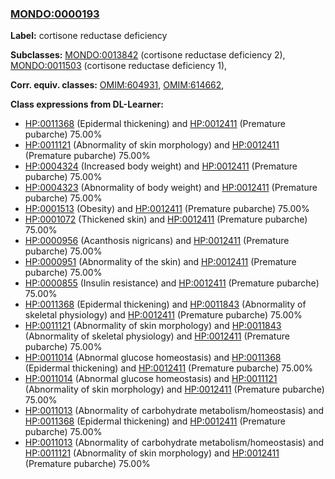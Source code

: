 
### [MONDO:0000193](http://purl.obolibrary.org/obo/MONDO_0000193)
**Label:** cortisone reductase deficiency

**Subclasses:** [MONDO:0013842](http://purl.obolibrary.org/obo/MONDO_0013842) (cortisone reductase deficiency 2), [MONDO:0011503](http://purl.obolibrary.org/obo/MONDO_0011503) (cortisone reductase deficiency 1), 

**Corr. equiv. classes:** [OMIM:604931](http://purl.obolibrary.org/obo/OMIM_604931), [OMIM:614662](http://purl.obolibrary.org/obo/OMIM_614662), 

**Class expressions from DL-Learner:**

- [HP:0011368](http://purl.obolibrary.org/obo/HP_0011368) (Epidermal thickening) and [HP:0012411](http://purl.obolibrary.org/obo/HP_0012411) (Premature pubarche) 75.00%
- [HP:0011121](http://purl.obolibrary.org/obo/HP_0011121) (Abnormality of skin morphology) and [HP:0012411](http://purl.obolibrary.org/obo/HP_0012411) (Premature pubarche) 75.00%
- [HP:0004324](http://purl.obolibrary.org/obo/HP_0004324) (Increased body weight) and [HP:0012411](http://purl.obolibrary.org/obo/HP_0012411) (Premature pubarche) 75.00%
- [HP:0004323](http://purl.obolibrary.org/obo/HP_0004323) (Abnormality of body weight) and [HP:0012411](http://purl.obolibrary.org/obo/HP_0012411) (Premature pubarche) 75.00%
- [HP:0001513](http://purl.obolibrary.org/obo/HP_0001513) (Obesity) and [HP:0012411](http://purl.obolibrary.org/obo/HP_0012411) (Premature pubarche) 75.00%
- [HP:0001072](http://purl.obolibrary.org/obo/HP_0001072) (Thickened skin) and [HP:0012411](http://purl.obolibrary.org/obo/HP_0012411) (Premature pubarche) 75.00%
- [HP:0000956](http://purl.obolibrary.org/obo/HP_0000956) (Acanthosis nigricans) and [HP:0012411](http://purl.obolibrary.org/obo/HP_0012411) (Premature pubarche) 75.00%
- [HP:0000951](http://purl.obolibrary.org/obo/HP_0000951) (Abnormality of the skin) and [HP:0012411](http://purl.obolibrary.org/obo/HP_0012411) (Premature pubarche) 75.00%
- [HP:0000855](http://purl.obolibrary.org/obo/HP_0000855) (Insulin resistance) and [HP:0012411](http://purl.obolibrary.org/obo/HP_0012411) (Premature pubarche) 75.00%
- [HP:0011368](http://purl.obolibrary.org/obo/HP_0011368) (Epidermal thickening) and [HP:0011843](http://purl.obolibrary.org/obo/HP_0011843) (Abnormality of skeletal physiology) and [HP:0012411](http://purl.obolibrary.org/obo/HP_0012411) (Premature pubarche) 75.00%
- [HP:0011121](http://purl.obolibrary.org/obo/HP_0011121) (Abnormality of skin morphology) and [HP:0011843](http://purl.obolibrary.org/obo/HP_0011843) (Abnormality of skeletal physiology) and [HP:0012411](http://purl.obolibrary.org/obo/HP_0012411) (Premature pubarche) 75.00%
- [HP:0011014](http://purl.obolibrary.org/obo/HP_0011014) (Abnormal glucose homeostasis) and [HP:0011368](http://purl.obolibrary.org/obo/HP_0011368) (Epidermal thickening) and [HP:0012411](http://purl.obolibrary.org/obo/HP_0012411) (Premature pubarche) 75.00%
- [HP:0011014](http://purl.obolibrary.org/obo/HP_0011014) (Abnormal glucose homeostasis) and [HP:0011121](http://purl.obolibrary.org/obo/HP_0011121) (Abnormality of skin morphology) and [HP:0012411](http://purl.obolibrary.org/obo/HP_0012411) (Premature pubarche) 75.00%
- [HP:0011013](http://purl.obolibrary.org/obo/HP_0011013) (Abnormality of carbohydrate metabolism/homeostasis) and [HP:0011368](http://purl.obolibrary.org/obo/HP_0011368) (Epidermal thickening) and [HP:0012411](http://purl.obolibrary.org/obo/HP_0012411) (Premature pubarche) 75.00%
- [HP:0011013](http://purl.obolibrary.org/obo/HP_0011013) (Abnormality of carbohydrate metabolism/homeostasis) and [HP:0011121](http://purl.obolibrary.org/obo/HP_0011121) (Abnormality of skin morphology) and [HP:0012411](http://purl.obolibrary.org/obo/HP_0012411) (Premature pubarche) 75.00%


